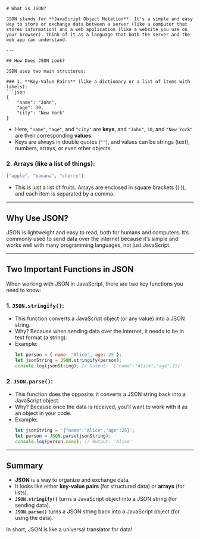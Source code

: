```
# What is JSON?

JSON stands for **JavaScript Object Notation**. It's a simple and easy way to store or exchange data between a server (like a computer that stores information) and a web application (like a website you use on your browser). Think of it as a language that both the server and the web app can understand.

---

## How Does JSON Look?

JSON uses two main structures:

### 1. **Key-Value Pairs** (like a dictionary or a list of items with labels):
```json
{
    "name": "John",
    "age": 30,
    "city": "New York"
}
```
- Here, `"name"`, `"age"`, and `"city"` are **keys**, and `"John"`, `30`, and `"New York"` are their corresponding **values**.
- Keys are always in double quotes (`""`), and values can be strings (text), numbers, arrays, or even other objects.

### 2. **Arrays** (like a list of things):
```json
["apple", "banana", "cherry"]
```
- This is just a list of fruits. Arrays are enclosed in square brackets (`[]`), and each item is separated by a comma.

---

## Why Use JSON?

JSON is lightweight and easy to read, both for humans and computers. It’s commonly used to send data over the internet because it’s simple and works well with many programming languages, not just JavaScript.

---

## Two Important Functions in JSON

When working with JSON in JavaScript, there are two key functions you need to know:

### 1. **`JSON.stringify()`**:
- This function converts a JavaScript object (or any value) into a JSON string.
- Why? Because when sending data over the internet, it needs to be in text format (a string).
- Example:
  ```javascript
  let person = { name: "Alice", age: 25 };
  let jsonString = JSON.stringify(person);
  console.log(jsonString); // Output: '{"name":"Alice","age":25}'
  ```

### 2. **`JSON.parse()`**:
- This function does the opposite: it converts a JSON string back into a JavaScript object.
- Why? Because once the data is received, you’ll want to work with it as an object in your code.
- Example:
  ```javascript
  let jsonString = '{"name":"Alice","age":25}';
  let person = JSON.parse(jsonString);
  console.log(person.name); // Output: 'Alice'
  ```

---

## Summary

- **JSON** is a way to organize and exchange data.
- It looks like either **key-value pairs** (for structured data) or **arrays** (for lists).
- **`JSON.stringify()`** turns a JavaScript object into a JSON string (for sending data).
- **`JSON.parse()`** turns a JSON string back into a JavaScript object (for using the data).

In short, JSON is like a universal translator for data!
```